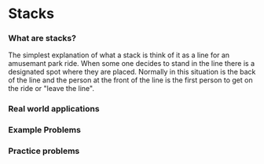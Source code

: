 # Stacks
### What are stacks?
The simplest explanation of what a stack is think of it as a line for an amusemant park ride. When some one decides to stand in the line there is a designated spot where they are placed. Normally in this situation is the back of the line and the person at the front of the line is the first person to get on the ride or "leave the line".

### Real world applications

### Example Problems

### Practice problems